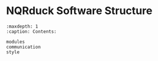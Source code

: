 # NQRduck Software Structure

```{toctree}
:maxdepth: 1
:caption: Contents:

modules
communication
style
```